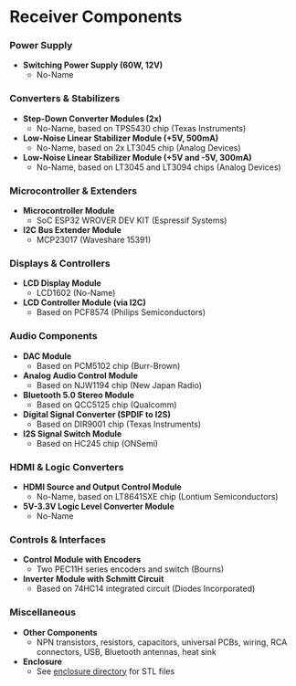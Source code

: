 # Receiver Components

### Power Supply
- **Switching Power Supply (60W, 12V)**
  - No-Name

### Converters & Stabilizers
- **Step-Down Converter Modules (2x)**
  - No-Name, based on TPS5430 chip (Texas Instruments)
- **Low-Noise Linear Stabilizer Module (+5V, 500mA)**
  - No-Name, based on 2x LT3045 chip (Analog Devices)
- **Low-Noise Linear Stabilizer Module (+5V and -5V, 300mA)**
  - No-Name, based on LT3045 and LT3094 chips (Analog Devices)

### Microcontroller & Extenders
- **Microcontroller Module**
  - SoC ESP32 WROVER DEV KIT (Espressif Systems)
- **I2C Bus Extender Module**
  - MCP23017 (Waveshare 15391)

### Displays & Controllers
- **LCD Display Module**
  - LCD1602 (No-Name)
- **LCD Controller Module (via I2C)**
  - Based on PCF8574 (Philips Semiconductors)

### Audio Components
- **DAC Module**
  - Based on PCM5102 chip (Burr-Brown)
- **Analog Audio Control Module**
  - Based on NJW1194 chip (New Japan Radio)
- **Bluetooth 5.0 Stereo Module**
  - Based on QCC5125 chip (Qualcomm)
- **Digital Signal Converter (SPDIF to I2S)**
  - Based on DIR9001 chip (Texas Instruments)
- **I2S Signal Switch Module**
  - Based on HC245 chip (ONSemi)

### HDMI & Logic Converters
- **HDMI Source and Output Control Module**
  - No-Name, based on LT8641SXE chip (Lontium Semiconductors)
- **5V-3.3V Logic Level Converter Module**
  - No-Name

### Controls & Interfaces
- **Control Module with Encoders**
  - Two PEC11H series encoders and switch (Bourns)
- **Inverter Module with Schmitt Circuit**
  - Based on 74HC14 integrated circuit (Diodes Incorporated)

### Miscellaneous
- **Other Components**
  - NPN transistors, resistors, capacitors, universal PCBs, wiring, RCA connectors, USB, Bluetooth antennas, heat sink
- **Enclosure**
  - See [enclosure directory](../enclosure) for STL files


